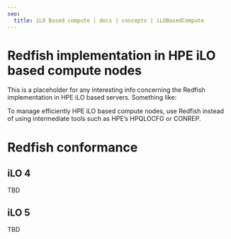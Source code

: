 ```yaml
---
seo:
  title: iLO Based compute | docs | concepts | iLOBasedCompute
---
```


# Redfish implementation in HPE iLO based compute nodes

This is a placeholder for any interesting info concerning the Redfish implementation in HPE iLO based servers. Something like:

To manage efficiently HPE iLO based compute nodes, use Redfish instead of using intermediate tools such as HPE’s HPQLOCFG or CONREP.

# Redfish conformance

## iLO 4

TBD

## iLO 5

TBD